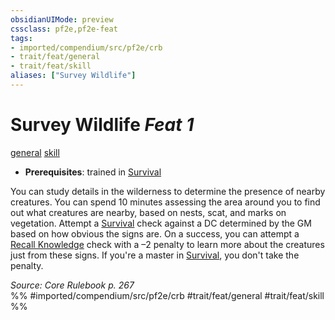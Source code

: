 ```yaml
---
obsidianUIMode: preview
cssclass: pf2e,pf2e-feat
tags:
- imported/compendium/src/pf2e/crb
- trait/feat/general
- trait/feat/skill
aliases: ["Survey Wildlife"]
---
```

# Survey Wildlife  *Feat 1*  
[general](general.md)  [skill](skill.md)  

- **Prerequisites**: trained in [Survival](../skills.md#Survival)

You can study details in the wilderness to determine the presence of nearby creatures. You can spend 10 minutes assessing the area around you to find out what creatures are nearby, based on nests, scat, and marks on vegetation. Attempt a [Survival](../skills.md#Survival) check against a DC determined by the GM based on how obvious the signs are. On a success, you can attempt a [Recall Knowledge](recall-knowledge.md) check with a –2 penalty to learn more about the creatures just from these signs. If you're a master in [Survival](../skills.md#Survival), you don't take the penalty.

*Source: Core Rulebook p. 267*  
%% #imported/compendium/src/pf2e/crb #trait/feat/general #trait/feat/skill %%